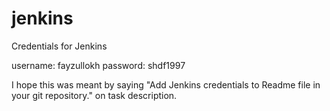 # jenkins
Credentials for Jenkins

username: fayzullokh
password: shdf1997

I hope this was meant by saying "Add Jenkins credentials to Readme file in your git repository." on task description.
